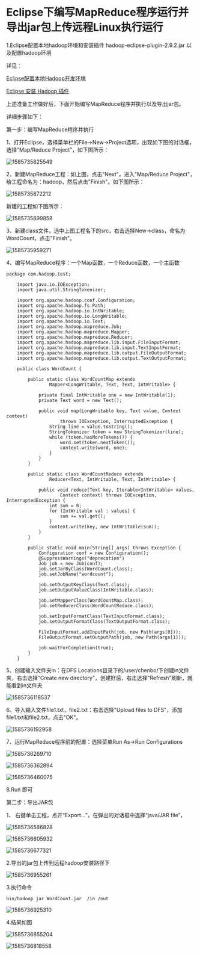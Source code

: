 #  Eclipse下编写MapReduce程序运行并导出jar包上传远程Linux执行运行

1.Eclipse配置本地hadoop环境和安装插件  hadoop-eclipse-plugin-2.9.2.jar  以及配置hadoop环境

详见：

[Eclipse配置本地Hadoop开发环境](https://blog.csdn.net/weixin_44322234/article/details/105248496)

[Eclipse 安装 Hadoop 插件](https://blog.csdn.net/weixin_44322234/article/details/105251931)

上述准备工作做好后，下面开始编写MapReduce程序并执行以及导出jar包。

详细步骤如下：

第一步：编写MapReduce程序并执行

1、打开Eclipse，选择菜单栏的File->New->Project选项，出现如下图的对话框，选择"Map/Reduce Project"，如下图所示：

![1585735825549](C:\Users\David\AppData\Roaming\Typora\typora-user-images\1585735825549.png)

 2、新建MapReduce工程：如上图，点击"Next"，进入"Map/Reduce Project"，给工程命名为：hadoop，然后点击"Finish"。如下图所示： 



![1585735872212](C:\Users\David\AppData\Roaming\Typora\typora-user-images\1585735872212.png)



 新建的工程如下图所示： 

![1585735899858](C:\Users\David\AppData\Roaming\Typora\typora-user-images\1585735899858.png)

 3、新建class文件，选中上图工程名下的src，右击选择New->class，命名为WordCount，点击"Finish"。 

![1585735959271](C:\Users\David\AppData\Roaming\Typora\typora-user-images\1585735959271.png)

 4、编写MapReduce程序：一个Map函数，一个Reduce函数，一个主函数 

```
package com.hadoop.test;

	import java.io.IOException;  
	import java.util.StringTokenizer;  
	  
	import org.apache.hadoop.conf.Configuration;  
	import org.apache.hadoop.fs.Path;  
	import org.apache.hadoop.io.IntWritable;  
	import org.apache.hadoop.io.LongWritable;  
	import org.apache.hadoop.io.Text;  
	import org.apache.hadoop.mapreduce.Job;  
	import org.apache.hadoop.mapreduce.Mapper;  
	import org.apache.hadoop.mapreduce.Reducer;  
	import org.apache.hadoop.mapreduce.lib.input.FileInputFormat;  
	import org.apache.hadoop.mapreduce.lib.input.TextInputFormat;  
	import org.apache.hadoop.mapreduce.lib.output.FileOutputFormat;  
	import org.apache.hadoop.mapreduce.lib.output.TextOutputFormat;  
	  
	public class WordCount {  
	  
	    public static class WordCountMap extends  
	            Mapper<LongWritable, Text, Text, IntWritable> {  
	  
	        private final IntWritable one = new IntWritable(1);  
	        private Text word = new Text();  
	  
	        public void map(LongWritable key, Text value, Context context)  
	                throws IOException, InterruptedException {  
	            String line = value.toString();  
	            StringTokenizer token = new StringTokenizer(line);  
	            while (token.hasMoreTokens()) {  
	                word.set(token.nextToken());  
	                context.write(word, one);  
	            }  
	        }  
	    }  

	    public static class WordCountReduce extends  
	            Reducer<Text, IntWritable, Text, IntWritable> {  
	  
	        public void reduce(Text key, Iterable<IntWritable> values,  
	                Context context) throws IOException, InterruptedException {  
	            int sum = 0;  
	            for (IntWritable val : values) {  
	                sum += val.get();  
	            }  
	            context.write(key, new IntWritable(sum));  
	        }  
	    }  
	  
	    public static void main(String[] args) throws Exception {  
	        Configuration conf = new Configuration();  	        
			@SuppressWarnings("deprecation")
			Job job = new Job(conf);  
	        job.setJarByClass(WordCount.class);  
	        job.setJobName("wordcount");  
	  
	        job.setOutputKeyClass(Text.class);  
	        job.setOutputValueClass(IntWritable.class);  
	  
	        job.setMapperClass(WordCountMap.class);  
	        job.setReducerClass(WordCountReduce.class);  
	  
	        job.setInputFormatClass(TextInputFormat.class);  
	        job.setOutputFormatClass(TextOutputFormat.class);  
	  
	        FileInputFormat.addInputPath(job, new Path(args[0]));  
	        FileOutputFormat.setOutputPath(job, new Path(args[1]));  
	  
	        job.waitForCompletion(true);  
	    }  
	}  

```

 5、创建输入文件夹in：在DFS Locations目录下的/user/chenbo/下创建in文件夹，右击选择"Create new directory"，创建好后，右击选择"Refresh"刷新，就能看到in文件夹 

![1585736118537](C:\Users\David\AppData\Roaming\Typora\typora-user-images\1585736118537.png)

 6、导入输入文件file1.txt，file2.txt：右击选择"Upload files to DFS"，添加file1.txt和file2.txt，点击"OK"。 

![1585736192958](C:\Users\David\AppData\Roaming\Typora\typora-user-images\1585736192958.png)

 7、运行MapReduce程序前的配置：选择菜单Run As->Run Configurations

![1585736269710](C:\Users\David\AppData\Roaming\Typora\typora-user-images\1585736269710.png)

![1585736362894](C:\Users\David\AppData\Roaming\Typora\typora-user-images\1585736362894.png)

![1585736460075](C:\Users\David\AppData\Roaming\Typora\typora-user-images\1585736460075.png)

8.Run 即可

第二步：导出JAR包

1、 右键单击工程，点开“Export…”，在弹出的对话框中选择“java/JAR file”， 

![1585736586828](C:\Users\David\AppData\Roaming\Typora\typora-user-images\1585736586828.png)

![1585736605932](C:\Users\David\AppData\Roaming\Typora\typora-user-images\1585736605932.png)

![1585736677321](C:\Users\David\AppData\Roaming\Typora\typora-user-images\1585736677321.png)

2.导出的jar包上传到远程hadoop安装路径下

![1585736955261](C:\Users\David\AppData\Roaming\Typora\typora-user-images\1585736955261.png)

3.执行命令

```
bin/hadoop jar WordCount.jar  /in /out
```

![1585736925310](C:\Users\David\AppData\Roaming\Typora\typora-user-images\1585736925310.png)

4.结果如图

![1585736855204](C:\Users\David\AppData\Roaming\Typora\typora-user-images\1585736855204.png)

![1585736818558](C:\Users\David\AppData\Roaming\Typora\typora-user-images\1585736818558.png)

